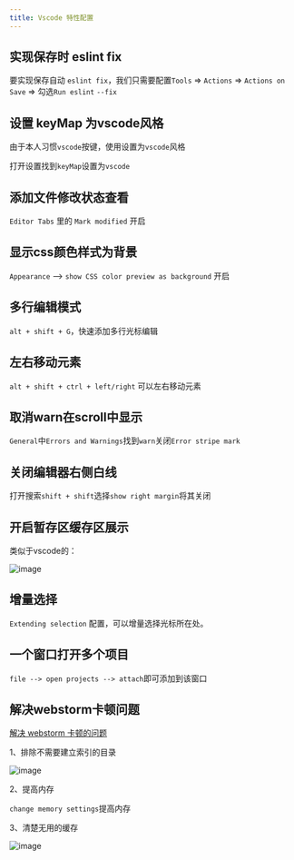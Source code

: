 ```yaml
---
title: Vscode 特性配置
---
```


## 实现保存时 eslint fix

要实现保存自动 `eslint fix`，我们只需要配置`Tools` => `Actions` => `Actions on` `Save` => 勾选`Run eslint` `--fix`

## 设置 keyMap 为vscode风格

由于本人习惯`vscode`按键，使用设置为`vscode`风格

打开设置找到`keyMap`设置为`vscode`

## 添加文件修改状态查看

`Editor Tabs` 里的 `Mark modified` 开启

## 显示css颜色样式为背景

`Appearance` --> `show CSS color preview as background` 开启

## 多行编辑模式

`alt + shift + G`，快速添加多行光标编辑

## 左右移动元素

`alt + shift + ctrl + left/right` 可以左右移动元素

## 取消warn在scroll中显示

`General`中`Errors and Warnings`找到`warn`关闭`Error stripe mark`

## 关闭编辑器右侧白线

打开搜索`shift + shift`选择`show right margin`将其关闭

## 开启暂存区缓存区展示

类似于vscode的：

![image](https://github.com/biomejs/biome/assets/96854855/282e0b40-cd09-4356-9063-37467f348b62)

## 增量选择

`Extending selection` 配置，可以增量选择光标所在处。

## 一个窗口打开多个项目

`file --> open projects --> attach`即可添加到该窗口

## 解决webstorm卡顿问题

[解决 webstorm 卡顿的问题](https://www.jianshu.com/p/fcda623eb7ff)

1、排除不需要建立索引的目录

![image](https://github.com/biomejs/biome/assets/96854855/57004df2-b286-4458-b47a-359a497595eb)

2、提高内存

`change memory settings`提高内存

3、清楚无用的缓存

![image](https://github.com/biomejs/biome/assets/96854855/2ed837e0-14b4-4160-b35c-9988f2dd6da6)
